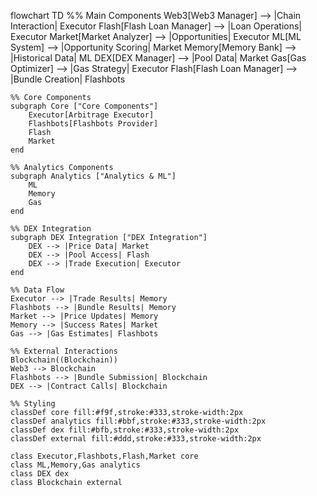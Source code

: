 flowchart TD
    %% Main Components
    Web3[Web3 Manager] --> |Chain Interaction| Executor
    Flash[Flash Loan Manager] --> |Loan Operations| Executor
    Market[Market Analyzer] --> |Opportunities| Executor
    ML[ML System] --> |Opportunity Scoring| Market
    Memory[Memory Bank] --> |Historical Data| ML
    DEX[DEX Manager] --> |Pool Data| Market
    Gas[Gas Optimizer] --> |Gas Strategy| Executor
    Flash[Flash Loan Manager] --> |Bundle Creation| Flashbots
    
    %% Core Components
    subgraph Core ["Core Components"]
        Executor[Arbitrage Executor]
        Flashbots[Flashbots Provider]
        Flash
        Market
    end

    %% Analytics Components
    subgraph Analytics ["Analytics & ML"]
        ML
        Memory
        Gas
    end

    %% DEX Integration
    subgraph DEX Integration ["DEX Integration"]
        DEX --> |Price Data| Market
        DEX --> |Pool Access| Flash
        DEX --> |Trade Execution| Executor
    end

    %% Data Flow
    Executor --> |Trade Results| Memory
    Flashbots --> |Bundle Results| Memory
    Market --> |Price Updates| Memory
    Memory --> |Success Rates| Market
    Gas --> |Gas Estimates| Flashbots
    
    %% External Interactions
    Blockchain((Blockchain))
    Web3 --> Blockchain
    Flashbots --> |Bundle Submission| Blockchain
    DEX --> |Contract Calls| Blockchain

    %% Styling
    classDef core fill:#f9f,stroke:#333,stroke-width:2px
    classDef analytics fill:#bbf,stroke:#333,stroke-width:2px
    classDef dex fill:#bfb,stroke:#333,stroke-width:2px
    classDef external fill:#ddd,stroke:#333,stroke-width:2px
    
    class Executor,Flashbots,Flash,Market core
    class ML,Memory,Gas analytics
    class DEX dex
    class Blockchain external